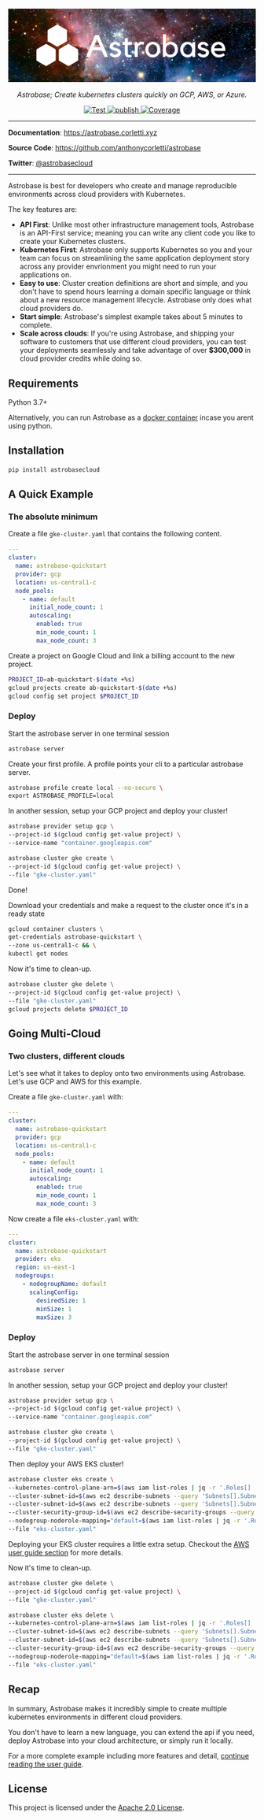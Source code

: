 <p align="center">
  <a href="https://astrobase.corletti.xyz"><img src="https://github.com/anthonycorletti/astrobase/blob/main/docs/img/space-logo.png?raw=true" alt="Astrobase"></a>
</p>
<p align="center">
    <em>Astrobase; Create kubernetes clusters quickly on GCP, AWS, or Azure.</em>
</p>
<p align="center">
<a href="https://github.com/anthonycorletti/astrobase/actions?query=workflow%3Atest" target="_blank">
    <img src="https://github.com/anthonycorletti/astrobase/workflows/test/badge.svg" alt="Test">
</a>
<a href="https://github.com/anthonycorletti/astrobase/actions?query=workflow%3Apublish" target="_blank">
    <img src="https://github.com/anthonycorletti/astrobase/workflows/publish/badge.svg" alt="publish">
</a>
<a href="https://codecov.io/gh/anthonycorletti/astrobase" target="_blank">
    <img src="https://img.shields.io/codecov/c/github/anthonycorletti/astrobase?color=%2334D058" alt="Coverage">
</a>
</p>

---

**Documentation**: <a href="https://astrobase.corletti.xyz" target="_blank">https://astrobase.corletti.xyz</a>

**Source Code**: <a href="https://github.com/anthonycorletti/astrobase" target="_blank">https://github.com/anthonycorletti/astrobase</a>

**Twitter**: <a href="https://twitter.com/astrobasecloud" target="_blank">@astrobasecloud</a>

---

Astrobase is best for developers who create and manage reproducible environments across cloud providers with Kubernetes.

The key features are:

* **API First**: Unlike most other infrastructure management tools, Astrobase is an API-First service; meaning you can write any client code you like to create your Kubernetes clusters.
* **Kubernetes First**: Astrobase only supports Kubernetes so you and your team can focus on streamlining the same application deployment story across any provider envrionment you might need to run your applications on.
* **Easy to use**: Cluster creation definitions are short and simple, and you don't have to spend hours learning a domain specific language or think about a new resource management lifecycle. Astrobase only does what cloud providers do.
* **Start simple**: Astrobase's simplest example takes about 5 minutes to complete.
* **Scale across clouds**: If you're using Astrobase, and shipping your software to customers that use different cloud providers, you can test your deployments seamlessly and take advantage of over **$300,000** in cloud provider credits while doing so.

## Requirements

Python 3.7+

Alternatively, you can run Astrobase as a [docker container](./tutorial/intro.md) incase you arent using python.

## Installation

```sh
pip install astrobasecloud
```

## A Quick Example

### The absolute minimum

Create a file `gke-cluster.yaml` that contains the following content.

```yaml
---
cluster:
  name: astrobase-quickstart
  provider: gcp
  location: us-central1-c
  node_pools:
    - name: default
      initial_node_count: 1
      autoscaling:
        enabled: true
        min_node_count: 1
        max_node_count: 3
```

Create a project on Google Cloud and link a billing account to the new project.

```sh
PROJECT_ID=ab-quickstart-$(date +%s)
gcloud projects create ab-quickstart-$(date +%s)
gcloud config set project $PROJECT_ID
```

### Deploy

Start the astrobase server in one terminal session

```sh
astrobase server
```

Create your first profile. A profile points your cli to a particular astrobase server.

```sh
astrobase profile create local --no-secure \
export ASTROBASE_PROFILE=local
```

In another session, setup your GCP project and deploy your cluster!

```sh
astrobase provider setup gcp \
--project-id $(gcloud config get-value project) \
--service-name "container.googleapis.com"
```

```sh
astrobase cluster gke create \
--project-id $(gcloud config get-value project) \
--file "gke-cluster.yaml"
```

Done!

Download your credentials and make a request to the cluster once it's in a ready state

```sh
gcloud container clusters \
get-credentials astrobase-quickstart \
--zone us-central1-c && \
kubectl get nodes
```

Now it's time to clean-up.

```sh
astrobase cluster gke delete \
--project-id $(gcloud config get-value project) \
--file "gke-cluster.yaml"
gcloud projects delete $PROJECT_ID
```

## Going Multi-Cloud

### Two clusters, different clouds

Let's see what it takes to deploy onto two environments using Astrobase. Let's use GCP and AWS for this example.

Create a file `gke-cluster.yaml` with:

```yaml
---
cluster:
  name: astrobase-quickstart
  provider: gcp
  location: us-central1-c
  node_pools:
    - name: default
      initial_node_count: 1
      autoscaling:
        enabled: true
        min_node_count: 1
        max_node_count: 3
```

Now create a file `eks-cluster.yaml` with:

```yaml
---
cluster:
  name: astrobase-quickstart
  provider: eks
  region: us-east-1
  nodegroups:
    - nodegroupName: default
      scalingConfig:
        desiredSize: 1
        minSize: 1
        maxSize: 3
```

### Deploy

Start the astrobase server in one terminal session

```sh
astrobase server
```

In another session, setup your GCP project and deploy your cluster!

```sh
astrobase provider setup gcp \
--project-id $(gcloud config get-value project) \
--service-name "container.googleapis.com"
```

```sh
astrobase cluster gke create \
--project-id $(gcloud config get-value project) \
--file "gke-cluster.yaml"
```

Then deploy your AWS EKS cluster!

```sh
astrobase cluster eks create \
--kubernetes-control-plane-arn=$(aws iam list-roles | jq -r '.Roles[] | select(.RoleName == "AstrobaseEKSRole") | .Arn') \
--cluster-subnet-id=$(aws ec2 describe-subnets --query 'Subnets[].SubnetId[]' | jq -r '.[0]') \
--cluster-subnet-id=$(aws ec2 describe-subnets --query 'Subnets[].SubnetId[]' | jq -r '.[1]') \
--cluster-security-group-id=$(aws ec2 describe-security-groups --query 'SecurityGroups[].GroupId' | jq -r '.[0]') \
--nodegroup-noderole-mapping="default=$(aws iam list-roles | jq -r '.Roles[] | select(.RoleName == "AstrobaseEKSNodegroupRole") | .Arn')" \
--file "eks-cluster.yaml"
```

Deploying your EKS cluster requires a little extra setup. Checkout the [AWS user guide section](./tutorial/aws/intro) for more details.

Now it's time to clean-up.

```sh
astrobase cluster gke delete \
--project-id $(gcloud config get-value project) \
--file "gke-cluster.yaml"
```

```sh
astrobase cluster eks delete \
--kubernetes-control-plane-arn=$(aws iam list-roles | jq -r '.Roles[] | select(.RoleName == "AstrobaseEKSRole") | .Arn') \
--cluster-subnet-id=$(aws ec2 describe-subnets --query 'Subnets[].SubnetId[]' | jq -r '.[0]') \
--cluster-subnet-id=$(aws ec2 describe-subnets --query 'Subnets[].SubnetId[]' | jq -r '.[1]') \
--cluster-security-group-id=$(aws ec2 describe-security-groups --query 'SecurityGroups[].GroupId' | jq -r '.[0]') \
--nodegroup-noderole-mapping="default=$(aws iam list-roles | jq -r '.Roles[] | select(.RoleName == "AstrobaseEKSNodegroupRole") | .Arn')" \
--file "eks-cluster.yaml"
```


## Recap

In summary, Astrobase makes it incredibly simple to create multiple kubernetes environments in different cloud providers.

You don't have to learn a new language, you can extend the api if you need, deploy Astrobase into your cloud architecture, or simply run it locally.

For a more complete example including more features and detail, [continue reading the user guide](./tutorial/intro.md).

## License

This project is licensed under the [Apache 2.0 License](https://github.com/anthonycorletti/astrobase/blob/main/LICENSE).
